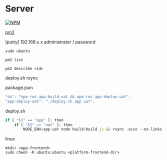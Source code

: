 # Server

[![NPM](https://nodei.co/npm/pm2.png?downloads=true&stars=true)](https://nodei.co/npm/pm2/)

[pm2](https://pm2.keymetrics.io/)

[putty]
192.168.x.x
administrator / password

`sudo ubuntu`  

`pm2 list`  

`pm2 describe <id>`  

deploy.sh rsync

package.json

```js
"du": "npm run app-build-uat && npm run app-deploy-uat",
"app-deploy-uat": "./deploy.sh app uat",
```

deploy.sh

```js
if [ "$1" == "app" ]; then
    if [ "$2" == "uat" ]; then
        NODE_ENV=app-uat node build/build.js && rsync -acvz --no-links --exclude-from exclude-list.txt -e ssh dist/ administrator@192.168.xx.xx:/home/administrator/projects/app-frontend/public/
```

linux

`mkdir <app-frontend>`  
`sudo chwon -R ubuntu:ubuntu <platform-frontend-dir>`  
